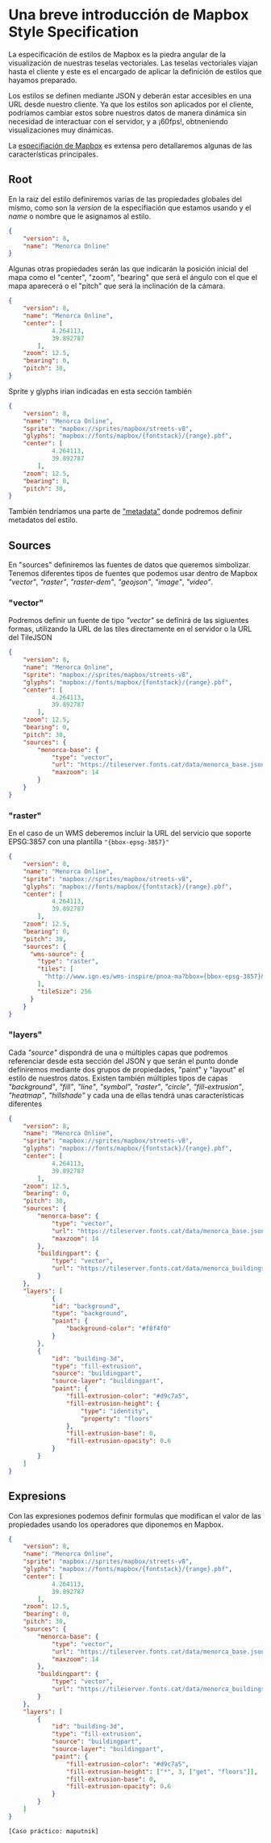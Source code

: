 # Una breve introducción de Mapbox Style Specification

La especificación de estilos de Mapbox es la piedra angular de la visualización de nuestras teselas vectoriales. Las teselas vectoriales viajan hasta el cliente y este es el encargado de aplicar la definición de estilos que hayamos preparado. 

Los estilos se definen mediante JSON y deberán estar accesibles en una URL desde nuestro cliente. Ya que los estilos son aplicados por el cliente, podríamos cambiar estos sobre nuestros datos de manera dinámica sin necesidad de interactuar con el servidor, y a ¡60fps!, obtneniendo visualizaciones muy dinámicas.

La [especifiación de Mapbox](https://www.mapbox.com/mapbox-gl-js/style-spec) es extensa pero detallaremos algunas de las características principales.

## Root

En la raiz del estilo definiremos varias de las propiedades globales del mismo, como son la *version* de la especifiación que estamos usando y el *name* o nombre que le asignamos al estilo.

```json
{
    "version": 8,
    "name": "Menorca Online"
}
```

Algunas otras propiedades serán las que indicarán la posición inicial del mapa como el "center", "zoom", "bearing" que será el ángulo con el que el mapa aparecerá o el "pitch" que será la inclinación de la cámara.

```json hl_lines="4 5 6 7 8 9 10"
{
    "version": 8,
    "name": "Menorca Online",
	"center": [
            4.264113,
            39.892787
        ],
    "zoom": 12.5,
    "bearing": 0,
    "pitch": 30,
}
```

Sprite y glyphs irian indicadas en esta sección también

```json hl_lines="4 5"
{
    "version": 8,
    "name": "Menorca Online",
    "sprite": "mapbox://sprites/mapbox/streets-v8",
    "glyphs": "mapbox://fonts/mapbox/{fontstack}/{range}.pbf",
	"center": [
            4.264113,
            39.892787
        ],
    "zoom": 12.5,
    "bearing": 0,
    "pitch": 30,
}
```

También tendríamos una parte de ["metadata"](https://www.mapbox.com/mapbox-gl-js/style-spec/#root-metadata) donde podremos definir metadatos del estilo.

## Sources
En "sources" definiremos las fuentes de datos que queremos simbolizar. Tenemos diferentes tipos de fuentes que podemos usar dentro de Mapbox *"vector"*, *"raster"*, *"raster-dem"*, *"geojson"*, *"image"*, *"video"*.

### "vector"
Podremos definir un fuente de tipo *"vector"* se definirá de las sigiuentes formas, utilizando la URL de las tiles directamente en el servidor o la URL del TileJSON

```json hl_lines="13 14 15 16 17 18 19"
{
    "version": 8,
    "name": "Menorca Online",
    "sprite": "mapbox://sprites/mapbox/streets-v8",
    "glyphs": "mapbox://fonts/mapbox/{fontstack}/{range}.pbf",
	"center": [
            4.264113,
            39.892787
        ],
    "zoom": 12.5,
    "bearing": 0,
    "pitch": 30,
    "sources": {
        "menorca-base": {
            "type": "vector",
            "url": "https://tileserver.fonts.cat/data/menorca_base.json",
            "maxzoom": 14
        }
    }
}
```

### "raster"
En el caso de un WMS deberemos incluir la URL del servicio que soporte EPSG:3857 con una plantilla `"{bbox-epsg-3857}"`

```json hl_lines="13 14 15 16 17 18 19 20 21"
{
    "version": 8,
    "name": "Menorca Online",
    "sprite": "mapbox://sprites/mapbox/streets-v8",
    "glyphs": "mapbox://fonts/mapbox/{fontstack}/{range}.pbf",
	"center": [
            4.264113,
            39.892787
        ],
    "zoom": 12.5,
    "bearing": 0,
    "pitch": 30,
    "sources": {
      "wms-source": {
        "type": "raster",
        "tiles": [
          "http://www.ign.es/wms-inspire/pnoa-ma?bbox={bbox-epsg-3857}&format=image/jpeg&service=WMS&version=1.1.1&request=GetMap&srs=EPSG:3857&width=256&height=256&layers=OI.OrthoimageCoverage"
        ],
        "tileSize": 256
      }
    }
}
```

### "layers"

Cada *"source"* dispondrá de una o múltiples capas que podremos referenciar desde esta sección del JSON y que serán el punto donde definiremos mediante dos grupos de propiedades, "paint" y "layout" el estilo de nuestros datos. Existen también múltiples tipos de capas *"background"*, *"fill"*, *"line"*, *"symbol"*, *"raster"*, *"circle"*, *"fill-extrusion"*, *"heatmap"*, *"hillshade"* y cada una de ellas tendrá unas características diferentes

```json hl_lines="24 25 26 27 28 29 30 31 32 33 34 35 36 37 38 39 40 41 42 43 44 45 46 47"
{
    "version": 8,
    "name": "Menorca Online",
    "sprite": "mapbox://sprites/mapbox/streets-v8",
    "glyphs": "mapbox://fonts/mapbox/{fontstack}/{range}.pbf",
	"center": [
            4.264113,
            39.892787
        ],
    "zoom": 12.5,
    "bearing": 0,
    "pitch": 30,
    "sources": {
        "menorca-base": {
            "type": "vector",
            "url": "https://tileserver.fonts.cat/data/menorca_base.json",
            "maxzoom": 14
        },
        "buildingpart": {
            "type": "vector",
            "url": "https://tileserver.fonts.cat/data/menorca_buildings.json"
        }
    },
    "layers": [
            {
            "id": "background",
            "type": "background",
            "paint": {
                "background-color": "#f8f4f0"
            }
        },
        {
            "id": "building-3d",
            "type": "fill-extrusion",
            "source": "buildingpart",
            "source-layer": "buildingpart",
            "paint": {
                "fill-extrusion-color": "#d9c7a5",
                "fill-extrusion-height": {
                    "type": "identity",
                    "property": "floors"
                },
                "fill-extrusion-base": 0,
                "fill-extrusion-opacity": 0.6
            }
        }
    ]
}
```

## Expresions

Con las expresiones podemos definir formulas que modifican el valor de las propiedades usando los operadores que diponemos en Mapbox.

```json hl_lines="32"
{
    "version": 8,
    "name": "Menorca Online",
    "sprite": "mapbox://sprites/mapbox/streets-v8",
    "glyphs": "mapbox://fonts/mapbox/{fontstack}/{range}.pbf",
	"center": [
            4.264113,
            39.892787
        ],
    "zoom": 12.5,
    "bearing": 0,
    "pitch": 30,
    "sources": {
        "menorca-base": {
            "type": "vector",
            "url": "https://tileserver.fonts.cat/data/menorca_base.json",
            "maxzoom": 14
        },
        "buildingpart": {
            "type": "vector",
            "url": "https://tileserver.fonts.cat/data/menorca_buildings.json"
        }
    },
    "layers": [
        {
            "id": "building-3d",
            "type": "fill-extrusion",
            "source": "buildingpart",
            "source-layer": "buildingpart",
            "paint": {
                "fill-extrusion-color": "#d9c7a5",
                "fill-extrusion-height": ["*", 3, ["get", "floors"]],
                "fill-extrusion-base": 0,
                "fill-extrusion-opacity": 0.6
            }
        }
    ]
}
```

`[Caso práctico: maputnik]`
